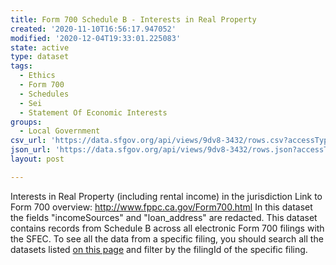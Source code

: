 ```yaml
---
title: Form 700 Schedule B - Interests in Real Property
created: '2020-11-10T16:56:17.947052'
modified: '2020-12-04T19:33:01.225083'
state: active
type: dataset
tags:
  - Ethics
  - Form 700
  - Schedules
  - Sei
  - Statement Of Economic Interests
groups:
  - Local Government
csv_url: 'https://data.sfgov.org/api/views/9dv8-3432/rows.csv?accessType=DOWNLOAD'
json_url: 'https://data.sfgov.org/api/views/9dv8-3432/rows.json?accessType=DOWNLOAD'
layout: post

---
```

Interests in Real Property (including rental income) in the jurisdiction
Link to Form 700 overview: http://www.fppc.ca.gov/Form700.html
In this dataset the fields "incomeSources" and "loan_address" are redacted.
This dataset contains records from Schedule B across all electronic Form 700 filings with the SFEC.  To see all the data from a specific filing, you should search all the datasets listed
<a href="https://sfethics.org/disclosures/city-officer-disclosure/statement-of-economic-interests-city-officer-disclosure/data-statement-of-economic-interests">on this page</a> and filter by the filingId of the specific filing.
